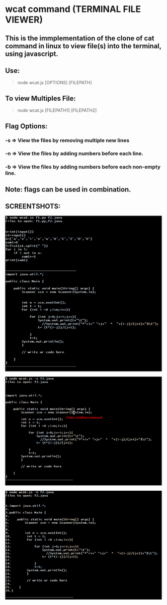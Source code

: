 # wcat command (TERMINAL FILE VIEWER)

## This is the immplementation of the clone of cat command in linux to view file(s) into the terminal, using javascript.

## Use:
> node wcat.js [OPTIONS] [FILEPATH]

## To view Multiples File:
> node wcat.js [FILEPATH1] [FILEPATH2]

## Flag Options:

### -s => View the files by removing multiple new lines

### -n => View the files by adding numbers before each line.

### -b => View the files by adding numbers before each non-empty line.

## Note: flags can be used in combination.

## SCREENTSHOTS:

![](ss3.png)

![](ss4.png)

![](ss5.png)




